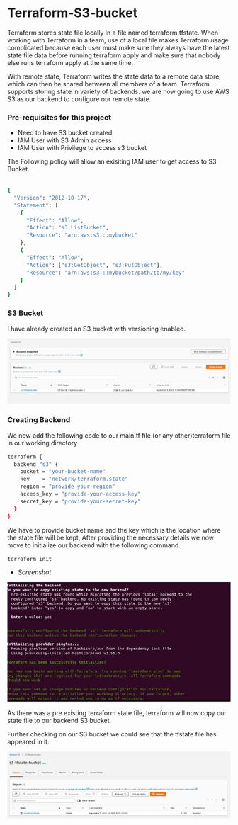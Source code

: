 # Terraform-S3-bucket

Terraform stores state file locally in a file named terraform.tfstate. When working with Terraform in a team, use of a local file makes Terraform usage complicated because each user must make sure they always have the latest state file data before running terraform apply and make sure that nobody else runs terraform apply at the same time.

With remote state, Terraform writes the state data to a remote data store, which can then be shared between all members of a team. Terraform supports storing state in variety of backends. we are now going to use AWS S3 as our backend to configure our remote state.


### Pre-requisites for this project

-  Need to have S3 bucket created
-  IAM User with S3 Admin access
-  IAM User with Privilege to access s3 bucket

The Following policy will allow an exisiting IAM user to get access to S3 Bucket.

```sh

{
  "Version": "2012-10-17",
  "Statement": [
    {
      "Effect": "Allow",
      "Action": "s3:ListBucket",
      "Resource": "arn:aws:s3:::mybucket"
    },
    {
      "Effect": "Allow",
      "Action": ["s3:GetObject", "s3:PutObject"],
      "Resource": "arn:aws:s3:::mybucket/path/to/my/key"
    }
  ]
}

```

### S3 Bucket

I have already created an S3 bucket with versioning enabled.

![](01.jpg)

### Creating Backend

We now add the following code to our main.tf file (or any other)terraform file in our working directory

```sh
terraform {
  backend "s3" {
    bucket = "your-bucket-name"
    key    = "network/terraform.state"
    region = "provide-your-region"
    access_key = "provide-your-access-key"
    secret_key = "provide-your-secret-key"
  }
}
```

We have to provide bucket name and the key which is the location where the state file will be kept, After providing the necessary details we now move to initialize our backend with the following command.

```sh
terraform init
```
- _Screenshot_


![](screenshot.jpg)

As there was a pre existing terraform state file, terraform will now copy our state file to our backend S3 bucket.

Further checking on our S3 bucket we could see that the tfstate file has appeared in it.

![](02.jpg)
